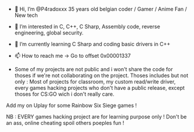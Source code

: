 - 👋 Hi, I’m @P4radoxxx 35 years old belgian coder / Gamer / Anime Fan / New tech
- 👀 I’m interested in C, C++, C Sharp, Assembly code, reverse engineering, global security.
- 🌱 I’m currently learning C Sharp and coding basic drivers in C++
- 📫 How to reach me -> Go to offset 0x00001337

- Some of my projects are not public and i won't share the code for thoses if we're not collaborating
on the project. Thoses includes but not only : Most of projects for classroom, my custom read/write driver,
every games hacking projects who don't have a public release, except thoses for CS:GO wich i don't really care.

Add my on Uplay for some Rainbow Six Siege games !


NB : EVERY games hacking project are for learning purpose only ! Don't be an ass, online cheating spoil others poeples fun !
<!---
P4radoxxx/P4radoxxx is a ✨ special ✨ repository because its `README.md` (this file) appears on your GitHub profile.
You can click the Preview link to take a look at your changes.
--->
